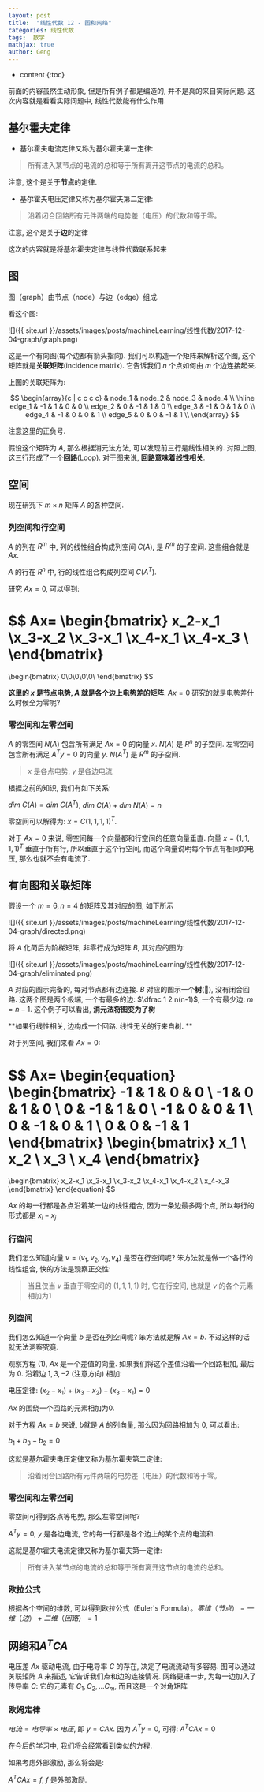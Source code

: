 ```yaml
---
layout: post
title:  "线性代数 12 - 图和网络"
categories: 线性代数
tags:  数学
mathjax: true
author: Geng
---
```


* content
{:toc}

前面的内容虽然生动形象, 但是所有例子都是编造的, 并不是真的来自实际问题. 这次内容就是看看实际问题中, 线性代数能有什么作用.

## 基尔霍夫定律





* 基尔霍夫电流定律又称为基尔霍夫第一定律:

> 所有进入某节点的电流的总和等于所有离开这节点的电流的总和。

注意, 这个是关于**节点**的定律.

* 基尔霍夫电压定律又称为基尔霍夫第二定律:

> 沿着闭合回路所有元件两端的电势差（电压）的代数和等于零。

注意, 这个是关于**边**的定律

这次的内容就是将基尔霍夫定律与线性代数联系起来

## 图

图（graph）由节点（node）与边（edge）组成.

看这个图:

![]({{ site.url }}/assets/images/posts/machineLearning/线性代数/2017-12-04-graph/graph.png)

这是一个有向图(每个边都有箭头指向). 我们可以构造一个矩阵来解析这个图, 这个矩阵就是**关联矩阵**(incidence matrix). 它告诉我们 $n$ 个点如何由 $m$ 个边连接起来. 

上图的关联矩阵为:

$$
\begin{array}{c | c c c c}
       & node_1 & node_2 & node_3 & node_4 \\
\hline
edge_1 & -1     & 1      & 0      & 0      \\
edge_2 & 0      & -1     & 1      & 0      \\
edge_3 & -1     & 0      & 1      & 0      \\
edge_4 & -1     & 0      & 0      & 1      \\
edge_5 & 0      & 0      & -1     & 1      \\
\end{array}
$$

注意这里的正负号. 

假设这个矩阵为 $A$, 那么根据消元法方法, 可以发现前三行是线性相关的. 对照上图, 这三行形成了一个**回路**(Loop). 对于图来说, **回路意味着线性相关**. 

## 空间

现在研究下 $m \times n$ 矩阵 $A$ 的各种空间. 

### 列空间和行空间

$A$ 的列在 $R^m$ 中, 列的线性组合构成列空间 $C(A)$, 是 $R^m$ 的子空间. 这些组合就是 $Ax$.

$A$ 的行在 $R^n$ 中, 行的线性组合构成列空间 $C(A^T)$.


研究 $Ax=0$, 可以得到:

$$
Ax=
\begin{bmatrix}
x_2-x_1 \\x_3-x_2 \\x_3-x_1 \\x_4-x_1 \\x_4-x_3 \\ 
\end{bmatrix}
=
\begin{bmatrix}
0\\0\\0\\0\\0\\ 
\end{bmatrix}
$$

**这里的 $x$ 是节点电势, $A$ 就是各个边上电势差的矩阵**. $Ax=0$ 研究的就是电势差什么时候全为零呢?

### 零空间和左零空间

$A$ 的零空间 $N(A)$ 包含所有满足 $Ax=0$ 的向量 $x$. $N(A)$ 是 $R^n$ 的子空间. 左零空间包含所有满足 $A^Ty=0$ 的向量 $y$. $N(A^T)$ 是 $R^m$ 的子空间. 

> $x$ 是各点电势, $y$ 是各边电流

根据之前的知识, 我们有如下关系:

$dim \ C(A)=dim \ C(A^T)$, $dim \ C(A)+dim \ N(A) = n$

零空间可以解得为: $x=C(1, 1, 1, 1)^T$.
 
对于 $Ax=0$ 来说, 零空间每一个向量都和行空间的任意向量垂直. 向量 $x=(1, 1, 1, 1)^T$ 垂直于所有行, 所以垂直于这个行空间, 而这个向量说明每个节点有相同的电压, 那么也就不会有电流了.



## 有向图和关联矩阵

假设一个 $m=6, n=4$ 的矩阵及其对应的图, 如下所示


![]({{ site.url }}/assets/images/posts/machineLearning/线性代数/2017-12-04-graph/directed.png)

将 $A$ 化简后为阶梯矩阵, 非零行成为矩阵 $B$, 其对应的图为:

![]({{ site.url }}/assets/images/posts/machineLearning/线性代数/2017-12-04-graph/eliminated.png)

$A$ 对应的图示完备的, 每对节点都有边连接. $B$ 对应的图示一个**树**(🌲), 没有闭合回路. 这两个图是两个极端, 一个有最多的边: $\dfrac 1 2 n(n-1)$, 一个有最少边: $m=n-1$. 这个例子可以看出, **消元法将图变为了树**

**如果行线性相关, 边构成一个回路. 线性无关的行来自树. **

对于列空间, 我们来看 $Ax=0$:

$$
Ax=
\begin{equation}
\begin{bmatrix}
-1 & 1 & 0 & 0 \\
-1 & 0 & 1 & 0 \\
0 & -1 & 1 & 0 \\
-1 & 0 & 0 & 1 \\
0 & -1 & 0 & 1 \\
0 & 0 & -1 & 1 
\end{bmatrix}
\begin{bmatrix}
x_1 \\
x_2 \\
x_3 \\
x_4
\end{bmatrix}
=
\begin{bmatrix}
x_2-x_1 \\x_3-x_1 \\x_3-x_2 \\x_4-x_1 \\x_4-x_2 \\ x_4-x_3
\end{bmatrix}
\end{equation}
$$

$Ax$ 的每一行都是各点沿着某一边的线性组合, 因为一条边最多两个点, 所以每行的形式都是 $x_i - x_j$

### 行空间

我们怎么知道向量 $v=(v_1, v_2, v_3, v_4)$ 是否在行空间呢? 笨方法就是做一个各行的线性组合, 快的方法是观察正交性:

> 当且仅当 $v$ 垂直于零空间的 $(1, 1, 1, 1)$ 时, 它在行空间, 也就是 $v$ 的各个元素相加为1

### 列空间

我们怎么知道一个向量 $b$ 是否在列空间呢? 笨方法就是解 $Ax=b$. 不过这样的话就无法洞察究竟. 

观察方程 (1), $Ax$ 是一个差值的向量. 如果我们将这个差值沿着一个回路相加, 最后为 0. 沿着边 $1, 3, -2$ (注意方向) 相加:

电压定律: $(x_2-x_1) + (x_3-x_2) - (x_3 -x_1)=0$

$Ax$ 的围绕一个回路的元素相加为0. 

对于方程 $Ax=b$ 来说, $b$就是 $A$ 的列向量, 那么因为回路相加为 0, 可以看出:

$b_1 + b_3 - b_2 = 0$

这就是基尔霍夫电压定律又称为基尔霍夫第二定律:

> 沿着闭合回路所有元件两端的电势差（电压）的代数和等于零。

### 零空间和左零空间

零空间可得到各点等电势, 那么左零空间呢? 

$A^Ty = 0$, $y$ 是各边电流, 它的每一行都是各个边上的某个点的电流和.

这就是基尔霍夫电流定律又称为基尔霍夫第一定律:

> 所有进入某节点的电流的总和等于所有离开这节点的电流的总和。

### 欧拉公式

根据各个空间的维数, 可以得到欧拉公式（Euler's Formula）。$零维（节点）-一维（边）+二维（回路）=1$

## 网络和$A^TCA$

电压差 $Ax$ 驱动电流, 由于电导率 $C$ 的存在, 决定了电流流动有多容易. 图可以通过关联矩阵 $A$ 来描述, 它告诉我们点和边的连接情况. 网络更进一步, 为每一边加入了传导率 $C$: 它的元素有 $C_1, C_2, ... C_m$, 而且这是一个对角矩阵

### 欧姆定律

$电流 = 电导率 \times 电压$, 即 $y = CAx$. 因为 $A^Ty = 0$, 可得: $A^TCAx=0$

在今后的学习中, 我们将会经常看到类似的方程.

如果考虑外部激励, 那么将会是:

$A^TCAx=f$, $f$ 是外部激励.
